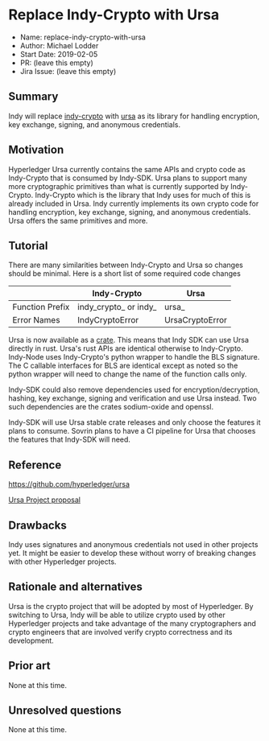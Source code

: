 # Replace Indy-Crypto with Ursa
- Name: replace-indy-crypto-with-ursa
- Author: Michael Lodder
- Start Date: 2019-02-05
- PR: (leave this empty)
- Jira Issue: (leave this empty)

## Summary
[summary]: #summary

Indy will replace [indy-crypto](https://github.com/hyperledger/indy-crypto) with [ursa](https://github.com/hyperledger/ursa)
as its library for handling encryption, key exchange, signing, and anonymous credentials.


## Motivation
[motivation]: #motivation

Hyperledger Ursa currently contains the same APIs and crypto code as Indy-Crypto that is consumed by Indy-SDK.
Ursa plans to support many more cryptographic primitives than what is currently supported by Indy-Crypto.
Indy-Crypto which is the library that Indy uses for much of this is already included in Ursa.
Indy currently implements its own crypto code for handling encryption, key exchange,
signing, and anonymous credentials. Ursa offers the same primitives and more.

## Tutorial
[tutorial]: #tutorial

There are many similarities between Indy-Crypto and Ursa so changes should be minimal.
Here is a short list of some required code changes


|  | Indy-Crypto | Ursa |
| - | ----------- | ---- |
| Function Prefix | indy\_crypto_ or indy_ | ursa_ |
| Error Names | IndyCryptoError | UrsaCryptoError |


Ursa is now available as a [crate](https://crates.io/crates/ursa). This means that
Indy SDK can use Ursa directly in rust. Ursa's rust APIs are identical otherwise
to Indy-Crypto. Indy-Node uses Indy-Crypto's python wrapper to handle the BLS
signature. The C callable interfaces for BLS are identical except as noted so the python wrapper
will need to change the name of the function calls only.

Indy-SDK could also remove dependencies used for encryption/decryption,
hashing, key exchange, signing and verification and use Ursa instead. Two
such dependencies are the crates sodium-oxide and openssl.

Indy-SDK will use Ursa stable crate releases and only choose the features it plans to consume.
Sovrin plans to have a CI pipeline for Ursa that chooses the features that Indy-SDK will need.

## Reference
[reference]: #reference

https://github.com/hyperledger/ursa

[Ursa Project proposal](https://docs.google.com/document/d/1JtFT5L-82egj6shgGXzTsNAg6_UHuMheKfsst6NS_Xo/edit)

## Drawbacks
[drawbacks]: #drawbacks

Indy uses signatures and anonymous credentials not used in other projects yet.
It might be easier to develop these without worry of breaking changes with
other Hyperledger projects.

## Rationale and alternatives
[alternatives]: #alternatives

Ursa is the crypto project that will be adopted by most of Hyperledger.
By switching to Ursa, Indy will be able to utilize crypto used by other Hyperledger projects and
take advantage of the many cryptographers and crypto engineers that are involved verify crypto correctness
and its development.

## Prior art
[prior-art]: #prior-art

None at this time.

## Unresolved questions
[unresolved]: #unresolved-questions

None at this time.

